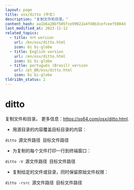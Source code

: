 ```yaml
---
layout: page
title: osx/ditto (中文)
description: "复制文件和目录。"
content_hash: aa1b6a28bf505fce99022a4f40b3cefceef5084d
last_modified_at: 2023-11-12
related_topics:
  - title: বাংলা version
    url: /bn/osx/ditto.html
    icon: bi bi-globe
  - title: English version
    url: /en/osx/ditto.html
    icon: bi bi-globe
  - title: português (Brasil) version
    url: /pt_BR/osx/ditto.html
    icon: bi bi-globe
tldri18n_status: 2
---
```

# ditto

复制文件和目录。
更多信息：<https://ss64.com/osx/ditto.html>.

- 用源目录的内容覆盖目标目录的内容：

`ditto `<span class="tldr-var badge badge-pill bg-dark-lm bg-white-dm text-white-lm text-dark-dm font-weight-bold">源文件路径</span>` `<span class="tldr-var badge badge-pill bg-dark-lm bg-white-dm text-white-lm text-dark-dm font-weight-bold">目标文件路径</span>

- 为复制的每个文件打印一行到终端窗口：

`ditto -V `<span class="tldr-var badge badge-pill bg-dark-lm bg-white-dm text-white-lm text-dark-dm font-weight-bold">源文件路径</span>` `<span class="tldr-var badge badge-pill bg-dark-lm bg-white-dm text-white-lm text-dark-dm font-weight-bold">目标文件路径</span>

- 复制给定的文件或目录，同时保留原始文件权限：

`ditto -rsrc `<span class="tldr-var badge badge-pill bg-dark-lm bg-white-dm text-white-lm text-dark-dm font-weight-bold">源文件路径</span>` `<span class="tldr-var badge badge-pill bg-dark-lm bg-white-dm text-white-lm text-dark-dm font-weight-bold">目标文件路径</span>
